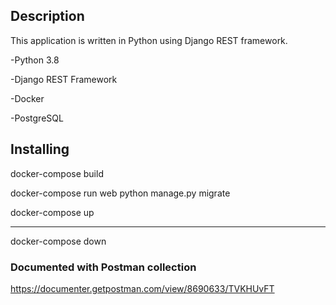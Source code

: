 ## Description

This application is written in Python using Django REST framework.

-Python 3.8

-Django REST Framework

-Docker

-PostgreSQL


## Installing

docker-compose build

docker-compose run web python manage.py migrate

docker-compose up

------------------
docker-compose down

### Documented with Postman collection
https://documenter.getpostman.com/view/8690633/TVKHUvFT
